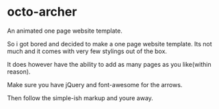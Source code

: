 # octo-archer
An animated one page website template.

So i got bored and decided to make a one page website template. Its not much and it comes with very few stylings out of the box.

It does however have the ability to add as many pages as you like(within reason).

Make sure you have jQuery and font-awesome for the arrows.

Then follow the simple-ish markup and youre away.
